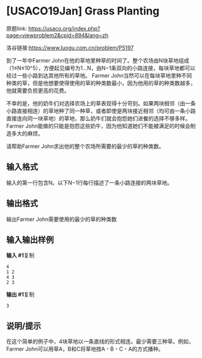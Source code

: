 # [USACO19Jan]  Grass Planting
原题link: https://usaco.org/index.php?page=viewproblem2&cpid=894&lang=zh

洛谷链接:https://www.luogu.com.cn/problem/P5197

到了一年中Farmer John在他的草地里种草的时间了。整个农场由N块草地组成（1≤N≤10^5），方便起见编号为1…N，由N−1条双向的小路连接，每块草地都可以经过一些小路到达其他所有的草地。 Farmer John当然可以在每块草地里种不同种类的草，但是他想要使得使用的草的种类数最小，因为他用的草的种类数越多，他就需要负担更高的花费。

不幸的是，他的奶牛们对选择农场上的草表现得十分苛刻。如果两块相邻（由一条小路直接相连）的草地种了同一种草，或者即使是两块接近相邻（均可由一条小路直接连向同一块草地）的草地，那么奶牛们就会抱怨她们进餐的选择不够多样。Farmer John能做的只能是抱怨这些奶牛，因为他知道她们不能被满足的时候会制造多大的麻烦。

请帮助Farmer John求出他的整个农场所需要的最少的草的种类数。

## 输入格式

输入的第一行包含N。以下N−1行每行描述了一条小路连接的两块草地。

## 输出格式

输出Farmer John需要使用的最少的草的种类数

## 输入输出样例

**输入 #1**复制

```
4
1 2
4 3
2 3
```

**输出 #1**复制

```
3
```

## 说明/提示

在这个简单的例子中，4块草地以一条直线的形式相连。最少需要三种草。例如，Farmer John可以用草A，B和C将草地按A - B - C - A的方式播种。
